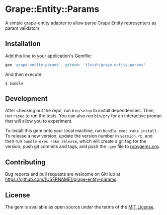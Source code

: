 # Grape::Entity::Params

A simple grape-entity adapter to allow parse Grape Entity representers as param validators

## Installation

Add this line to your application's Gemfile:

```ruby
gem 'grape-entity-params', github: 'tleish/grape-entity-params'
```

And then execute:

    $ bundle

## Development

After checking out the repo, run `bin/setup` to install dependencies. Then, run `rspec` to run the tests. You can also run `bin/pry` for an interactive prompt that will allow you to experiment.

To install this gem onto your local machine, run `bundle exec rake install`. To release a new version, update the version number in `version.rb`, and then run `bundle exec rake release`, which will create a git tag for the version, push git commits and tags, and push the `.gem` file to [rubygems.org](https://rubygems.org).

## Contributing

Bug reports and pull requests are welcome on GitHub at https://github.com/[USERNAME]/grape-entity-params.

## License

The gem is available as open source under the terms of the [MIT License](http://opensource.org/licenses/MIT).

